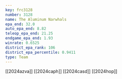 ```yaml
---
key: frc3128
number: 3128
name: The Aluminum Narwhals
epa_end: 32.0
auto_epa_end: 8.82
teleop_epa_end: 21.25
endgame_epa_end: 1.93
winrate: 0.6525
district_epa_rank: 106
district_epa_percentile: 0.9411
type: Team
---
```

[[2024azva]]
[[2024caph]]
[[2024casd]]
[[2024hop]]
